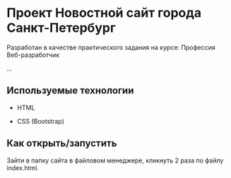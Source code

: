 # Проект Новостной сайт города Санкт-Петербург

Разработан в качестве практического задания на курсе: Профессия Веб-разработчик

…

## Используемые технологии

* HTML

* CSS (Bootstrap)


## Как открыть/запустить

Зайти в папку сайта в файловом менеджере, кликнуть 2 раза по файлу index.html.